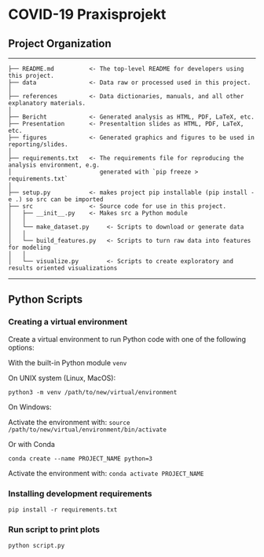 # COVID-19 Praxisprojekt

## Project Organization

---

    ├── README.md          <- The top-level README for developers using this project.
    ├── data               <- Data raw or processed used in this project.
    │
    ├── references         <- Data dictionaries, manuals, and all other explanatory materials.
    │
    ├── Bericht            <- Generated analysis as HTML, PDF, LaTeX, etc.
    ├── Presentation       <- Presentaltion slides as HTML, PDF, LaTeX, etc.
    ├── figures            <- Generated graphics and figures to be used in reporting/slides.
    │
    ├── requirements.txt   <- The requirements file for reproducing the analysis environment, e.g.
    │                         generated with `pip freeze > requirements.txt`
    │
    ├── setup.py           <- makes project pip installable (pip install -e .) so src can be imported
    ├── src                <- Source code for use in this project.
    │   ├── __init__.py    <- Makes src a Python module
    │   │
    │   └── make_dataset.py     <- Scripts to download or generate data
    │   │
    │   └── build_features.py   <- Scripts to turn raw data into features for modeling
    │   │
    │   └── visualize.py        <- Scripts to create exploratory and results oriented visualizations

---

## Python Scripts

### Creating a virtual environment

Create a virtual environment to run Python code with one of the following options:

With the built-in Python module `venv`

On UNIX system (Linux, MacOS):

```
python3 -m venv /path/to/new/virtual/environment
```

On Windows:

Activate the environment with: `source /path/to/new/virtual/environment/bin/activate`

Or with Conda

```
conda create --name PROJECT_NAME python=3
```

Activate the environment with: `conda activate PROJECT_NAME`

### Installing development requirements

```
pip install -r requirements.txt
```

### Run script to print plots

```
python script.py
```
